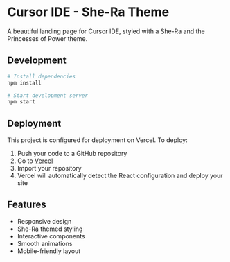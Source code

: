 # Cursor IDE - She-Ra Theme

A beautiful landing page for Cursor IDE, styled with a She-Ra and the Princesses of Power theme.

## Development

```bash
# Install dependencies
npm install

# Start development server
npm start
```

## Deployment

This project is configured for deployment on Vercel. To deploy:

1. Push your code to a GitHub repository
2. Go to [Vercel](https://vercel.com)
3. Import your repository
4. Vercel will automatically detect the React configuration and deploy your site

## Features

- Responsive design
- She-Ra themed styling
- Interactive components
- Smooth animations
- Mobile-friendly layout
